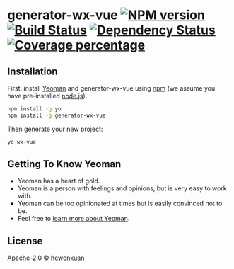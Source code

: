 # generator-wx-vue [![NPM version][npm-image]][npm-url] [![Build Status][travis-image]][travis-url] [![Dependency Status][daviddm-image]][daviddm-url] [![Coverage percentage][coveralls-image]][coveralls-url]
> 

## Installation

First, install [Yeoman](http://yeoman.io) and generator-wx-vue using [npm](https://www.npmjs.com/) (we assume you have pre-installed [node.js](https://nodejs.org/)).

```bash
npm install -g yo
npm install -g generator-wx-vue
```

Then generate your new project:

```bash
yo wx-vue
```

## Getting To Know Yeoman

 * Yeoman has a heart of gold.
 * Yeoman is a person with feelings and opinions, but is very easy to work with.
 * Yeoman can be too opinionated at times but is easily convinced not to be.
 * Feel free to [learn more about Yeoman](http://yeoman.io/).

## License

Apache-2.0 © [hewenxuan]()


[npm-image]: https://badge.fury.io/js/generator-wx-vue.svg
[npm-url]: https://npmjs.org/package/generator-wx-vue
[travis-image]: https://travis-ci.org//generator-wx-vue.svg?branch=master
[travis-url]: https://travis-ci.org//generator-wx-vue
[daviddm-image]: https://david-dm.org//generator-wx-vue.svg?theme=shields.io
[daviddm-url]: https://david-dm.org//generator-wx-vue
[coveralls-image]: https://coveralls.io/repos//generator-wx-vue/badge.svg
[coveralls-url]: https://coveralls.io/r//generator-wx-vue
